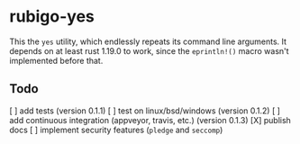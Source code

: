 # rubigo-yes

This the `yes` utility, which endlessly repeats its command line arguments. It
depends on at least rust 1.19.0 to work, since the `eprintln!()` macro wasn't
implemented before that.

## Todo

[ ] add tests (version 0.1.1)
[ ] test on linux/bsd/windows (version 0.1.2)
[ ] add continuous integration (appveyor, travis, etc.)
    (version 0.1.3)
[X] publish docs
[ ] implement security features (`pledge` and `seccomp`)
